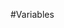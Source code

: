 

<!-- Start dev/public/src/app/app-variables.less -->

#Variables

<!-- End dev/public/src/app/app-variables.less -->


